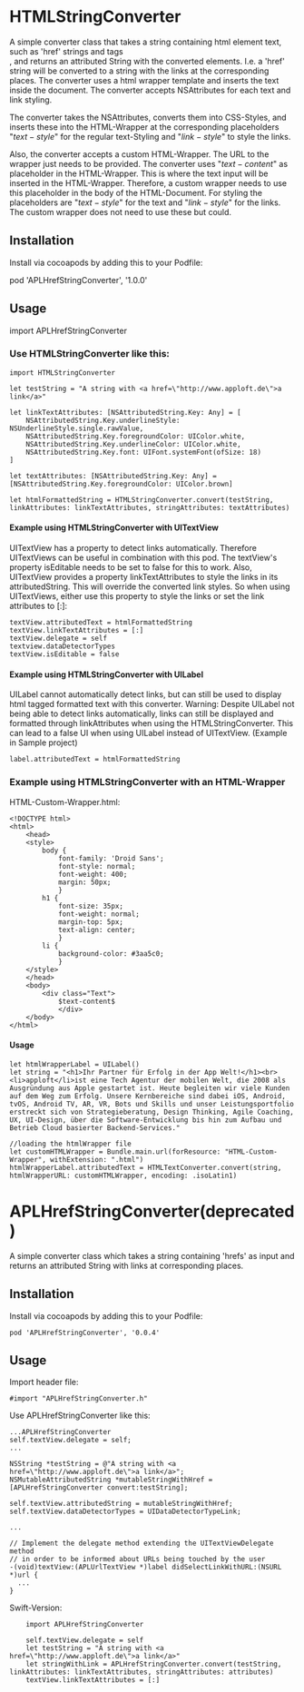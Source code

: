 HTMLStringConverter
=========
A simple converter class that takes a string containing html element text, such as 'href' strings and tags <br>, and returns an attributed String with the converted elements. 
I.e. a 'href' string will be converted to a string with the links at the corresponding places. The converter uses a html wrapper template and inserts the text inside the document. The converter accepts NSAttributes for each text and link styling. 

The converter takes the NSAttributes, converts them into CSS-Styles, and inserts these into the HTML-Wrapper at the corresponding placeholders "$text-style$" for the regular text-Styling and "$link-style$" to style the links. 

Also, the converter accepts a custom HTML-Wrapper. The URL to the wrapper just needs to be provided.
The converter uses "$text-content$" as placeholder in the HTML-Wrapper. This is where the text input will be inserted in the HTML-Wrapper. Therefore, a custom wrapper needs to use this placeholder in the body of the HTML-Document. For styling the placeholders are "$text-style$" for the text and "$link-style$" for the links. The custom wrapper does not need to use these but could. 

## Installation
Install via cocoapods by adding this to your Podfile:

pod 'APLHrefStringConverter', '1.0.0'

## Usage
import APLHrefStringConverter

### Use HTMLStringConverter like this:

    import HTMLStringConverter

    let testString = "A string with <a href=\"http://www.apploft.de\">a link</a>"
    
    let linkTextAttributes: [NSAttributedString.Key: Any] = [
        NSAttributedString.Key.underlineStyle: NSUnderlineStyle.single.rawValue,
        NSAttributedString.Key.foregroundColor: UIColor.white,
        NSAttributedString.Key.underlineColor: UIColor.white,
        NSAttributedString.Key.font: UIFont.systemFont(ofSize: 18)
    ]

    let textAttributes: [NSAttributedString.Key: Any] = [NSAttributedString.Key.foregroundColor: UIColor.brown]

    let htmlFormattedString = HTMLStringConverter.convert(testString, linkAttributes: linkTextAttributes, stringAttributes: textAttributes)

#### Example using HTMLStringConverter with UITextView

UITextView has a property to detect links automatically. Therefore UITextViews can be useful in combination with this pod. The textView's property isEditable needs to be set to false for this to work.
Also, UITextView provides a property linkTextAttributes to style the links in its attributedString. This will override the converted link styles. So when using UITextViews, either use this property to style the links or set the link attributes to [:]:

    textView.attributedText = htmlFormattedString
    textView.linkTextAttributes = [:]
    textView.delegate = self
    textview.dataDetectorTypes
    textView.isEditable = false

#### Example using HTMLStringConverter with UILabel
UILabel cannot automatically detect links, but can still be used to display html tagged formatted text with this converter. 
Warning: Despite UILabel not being able to detect links automatically, links can still be displayed and formatted through linkAttributes when using the HTMLStringConverter. This can lead to a false UI when using UILabel instead of UITextView. (Example in Sample project)

    label.attributedText = htmlFormattedString

### Example using HTMLStringConverter with an HTML-Wrapper
HTML-Custom-Wrapper.html:
    
    <!DOCTYPE html>
    <html>
        <head>
        <style>
            body {
                font-family: 'Droid Sans';
                font-style: normal;
                font-weight: 400;
                margin: 50px;
                }
            h1 {
                font-size: 35px;
                font-weight: normal;
                margin-top: 5px;
                text-align: center;
                }
            li {
                background-color: #3aa5c0;
                }
        </style>
        </head>
        <body>
            <div class="Text">
                $text-content$
                </div>
        </body>
    </html>

#### Usage

    let htmlWrapperLabel = UILabel()
    let string = "<h1>Ihr Partner für Erfolg in der App Welt!</h1><br><li>apploft</li>ist eine Tech Agentur der mobilen Welt, die 2008 als Ausgründung aus Apple gestartet ist. Heute begleiten wir viele Kunden auf dem Weg zum Erfolg. Unsere Kernbereiche sind dabei iOS, Android, tvOS, Android TV, AR, VR, Bots und Skills und unser Leistungsportfolio erstreckt sich von Strategieberatung, Design Thinking, Agile Coaching, UX, UI-Design, über die Software-Entwicklung bis hin zum Aufbau und Betrieb Cloud basierter Backend-Services."

    //loading the htmlWrapper file
    let customHTMLWrapper = Bundle.main.url(forResource: "HTML-Custom-Wrapper", withExtension: ".html")
    htmlWrapperLabel.attributedText = HTMLTextConverter.convert(string, htmlWrapperURL: customHTMLWrapper, encoding: .isoLatin1)

APLHrefStringConverter(deprecated)
=========
A simple converter class which takes a string containing 'hrefs' as input and returns an attributed String with links at corresponding places.

## Installation
Install via cocoapods by adding this to your Podfile:

	pod 'APLHrefStringConverter', '0.0.4'

## Usage
Import header file:

	#import "APLHrefStringConverter.h"
	
Use APLHrefStringConverter like this:
	
	...APLHrefStringConverter
	self.textView.delegate = self;
	...
	
	NSString *testString = @"A string with <a href=\"http://www.apploft.de\">a link</a>";
   	NSMutableAttributedString *mutableStringWithHref = [APLHrefStringConverter convert:testString];
   
	self.textView.attributedString = mutableStringWithHref;
	self.textView.dataDetectorTypes = UIDataDetectorTypeLink;

	...
	
	// Implement the delegate method extending the UITextViewDelegate method
	// in order to be informed about URLs being touched by the user
	-(void)textView:(APLUrlTextView *)label didSelectLinkWithURL:(NSURL *)url {
	  ...
    }
    
Swift-Version:
            
        import APLHrefStringConverter
            
        self.textView.delegate = self
        let testString = "A string with <a href=\"http://www.apploft.de\">a link</a>"
        let stringWithLink = APLHrefStringConverter.convert(testString, linkAttributes: linkTextAttributes, stringAttributes: attributes)
        textView.linkTextAttributes = [:]
